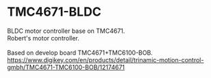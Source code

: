 # TMC4671-BLDC
BLDC motor controller base on TMC4671.<br />
Robert's motor controller.<br />
<br />
Based on develop board TMC4671+TMC6100-BOB.<br />
https://www.digikey.com/en/products/detail/trinamic-motion-control-gmbh/TMC4671-TMC6100-BOB/12174671
